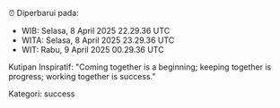⏰ Diperbarui pada:
- WIB: Selasa, 8 April 2025 22.29.36 UTC
- WITA: Selasa, 8 April 2025 23.29.36 UTC
- WIT: Rabu, 9 April 2025 00.29.36 UTC

Kutipan Inspiratif:
"Coming together is a beginning; keeping together is progress; working together is success."


Kategori: success

